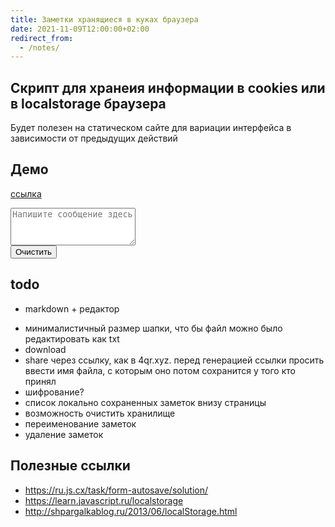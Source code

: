 ```yaml
---
title: Заметки хранящиеся в куках браузера
date: 2021-11-09T12:00:00+02:00
redirect_from:
  - /notes/
---
```


## Скрипт для хранеия информации в cookies или в localstorage браузера

Будет полезен на статическом сайте для вариации интерфейса в зависимости от предыдущих действий


## Демо
[ссылка](../../demo/notes/)
<div markdown="0">
<textarea style="width:200px; height: 60px;" id="area" placeholder="Напишите сообщение здесь"></textarea>
<br>
<button onclick="localStorage.removeItem('area');area.value=''">Очистить</button>
<script>
    area.value = localStorage.getItem('area');
    area.oninput = () => {
      localStorage.setItem('area', area.value)
    };
</script>
</div> 

## todo
+ markdown + редактор
- минималистичный размер шапки, что бы файл можно было редактировать как txt
- download
- share через ссылку, как в 4qr.xyz. перед генерацией ссылки просить ввести имя файла, с которым оно потом сохранится у того кто принял
- шифрование?
- список локально сохраненных заметок внизу страницы
- возможность очистить хранилище
- переименование заметок
- удаление заметок

## Полезные ссылки

- <https://ru.js.cx/task/form-autosave/solution/>
- <https://learn.javascript.ru/localstorage>
- <http://shpargalkablog.ru/2013/06/localStorage.html>
